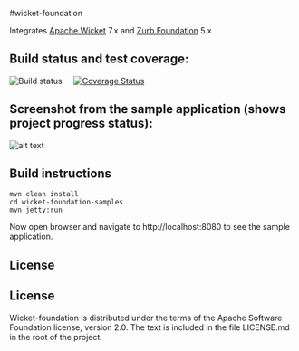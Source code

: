 #wicket-foundation

Integrates [Apache Wicket](http://wicket.apache.org/) 7.x and [Zurb Foundation](http://foundation.zurb.com/) 5.x



## Build status and test coverage:

![Build status](https://travis-ci.org/iluwatar/wicket-foundation.svg?branch=master)
&nbsp;&nbsp;&nbsp;
[![Coverage Status](https://coveralls.io/repos/iluwatar/wicket-foundation/badge.png?branch=master)](https://coveralls.io/r/iluwatar/wicket-foundation?branch=master)



## Screenshot from the sample application (shows project progress status):

![alt text](https://github.com/iluwatar/wicket-foundation/blob/master/catalog.jpg "Samples catalog")



## Build instructions

```
mvn clean install
cd wicket-foundation-samples
mvn jetty:run
```
Now open browser and navigate to http://localhost:8080 to see the sample application.



## License

License
-------

Wicket-foundation is distributed under the terms of the Apache Software Foundation
license, version 2.0. The text is included in the file LICENSE.md in the root
of the project.
